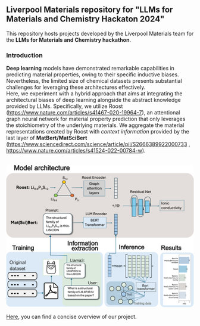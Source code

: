 ## Liverpool Materials repository for "LLMs for Materials and Chemistry Hackaton 2024"

This repository hosts projects developed by the Liverpool Materials team for the **LLMs for Materials and Chemistry hackathon**.

### Introduction
**Deep learning** models have demonstrated remarkable capabilities in predicting material properties, owing to their specific inductive biases.  Nevertheless, the limited size of chemical datasets presents  substantial challenges for leveraging these architectures effectively. <br> Here, we experiment with a hybrid approach that aims at integrating the architectural biases of deep learning alongside the abstract knowledge provided by LLMs. Specifically, we utilize Roost (https://www.nature.com/articles/s41467-020-19964-7), an attentional graph neural network for material property prediction that only leverages the stoichiometry of the underlying materials. We aggregate the material representations created by Roost with *context information* provided by the last layer of **MatBert/MatSciBert** (https://www.sciencedirect.com/science/article/pii/S2666389922000733 , https://www.nature.com/articles/s41524-022-00784-w). <br> <br>

![Alt text](llmroost.png)

<a href="https://www.youtube.com/watch?v=fQVjRmM-Hf4">Here</a>, you can find a concise overview of our project. 